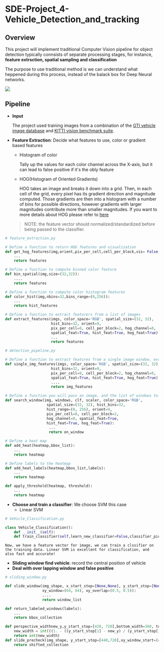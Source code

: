 # SDE-Project_4-Vehicle_Detection_and_tracking
## Overview
This project will implement traditional Computer Vision pipeline for object detection typically connsists of separate processing stages, for instance, **feature extrsction, spatial sampling and classification**

The purpose to use traditional method is we can understand what heppened during this process, instead of the balack box for Deep Neural networks. 

![](https://github.com/garychian/SDE-Project_4-Vehicle_Detection_and_tracking/blob/master/project_video.gif)

## Pipeline
* **Input**
	
	The project used training images from a combination of the [GTI vehicle image database](http://www.gti.ssr.upm.es/data/Vehicle_database.html) and [KITTI vision benchmark suite](http://www.cvlibs.net/datasets/kitti/). 


* **Feature Extraction**: Decide what features to use, color or gradient based features
	* Histogram of color

		Tally up the values for each color channel across the X-axis, but it can lead to false positive if it's the obly feature
	* HOG(Histogram of Oriented Gradients)

		HOG takes an image and breaks it down into a grid. Then, in each cell of the grid, every pixel has its gradient direction and magnitude computed. Those gradients are then into a histogram with a number of bins for possible directions, however gradients with larger magnitudes contribute more than smaller magnitudes. If you want to more details about HOG please refer to [here](https://www.youtube.com/watch?v=7S5qXET179I)

	> NOTE: the feature vector should normalized/standardized before being passed to the classifier. 

```python
# feature_extraction.py

# Define a function to return HOG features and visualization
def get_hog_features(img,orient,pix_per_cell,cell_per_block,vis= False,feature_vec=True):
	...
	return features

# Define a function to compute binned color feature 
def bin_spatial(img,size=(32,32)):
	....
	return features

# Define a function to compute color histogram features
def color_hist(img,nbins=32,bins_range=(0,256)):
	...
	return hist_features

# Define a function to extract featurers from a list of images
def extract_features(imgs, color_space='RGB', spatial_size=(32, 32),
                     hist_bins=32, orient=9,
                     pix_per_cell=8, cell_per_block=2, hog_channel=0,
                     spatial_feat=True, hist_feat=True, hog_feat=True):
                     ...
                     return features

```

```python
# detection_pipeline.py

# Define a function to extract features from a single image window, extract_feature() working on list of images
def single_img_features(imgs, color_space='RGB', spatial_size=(32, 32),
                     hist_bins=32, orient=9,
                     pix_per_cell=8, cell_per_block=2, hog_channel=0,
                     spatial_feat=True, hist_feat=True, hog_feat=True):
                     ....
                     return img_features 

# Define a function you will pass an image, and the list of windows to be searched
def search_window(img, windows, clf, scaler, color_space='RGB',
                   spatial_size=(32, 32), hist_bins=32,
                   hist_range=(0, 256), orient=9,
                   pix_per_cell=8, cell_per_block=2,
                   hog_channel=0, spatial_feat=True,
                   hist_feat=True, hog_feat=True):
					...
					return on_window

# Define a heat map 
def add_heat(heatmap,bbox_list):
	...
	return heatmap

# Define labels to the heatmap
def add_heat_labels(heatmap,bbox_list,labels):
	...
	return heatmap

def apply_threshold(heatmap, threshold):
	...
	return heatmap
```
* **Choose and train a classifier**: We choose SVM this case
	* Linear SVM
```python
# Vehicle_Classification.py

class Vehicle_Classification():
	def __init__(self):
	def train_classifier(self,learn_new_classifier=False,classifier_pickle='./detection_functions/svc_pickle.pickle', X_scaler_pickle='./detection_functions/X_scaler_pickle.pickle'):

```
	Now, we have a feature vector for image, we can train a clssifier on the training data. Linear SVM is excellent for classification, and also fast and accurate!  
* **Sliding window find vehicle**: record the central position of vehicle
* **Deal with over lapping window and false positive**
```python
# sliding_window.py

def slide_window(img_shape, x_start_stop=[None,None], y_start_stop=[None, None],
                 xy_window=(64, 64), xy_overlap=(0.5, 0.5)):
                 ....
                 return window_list

def return_labeled_windows(labels):
	...
	return bbox_collection

def perspective_widthnew_y,y_start_stop=[420, 720],bottom_width=360, top_width=32):
    new_width = int(((1. - ((y_start_stop[1] - new_y) / (y_start_stop[1] - y_start_stop[0]))) * (bottom_width - top_width)) + top_width)
    return int(new_width)
def slide_precheck(img_shape, y_start_stop=[440,720],xy_window_start=(440,440),xy_overlap=(0.0,0.8)):
	return shifted_collection
```


